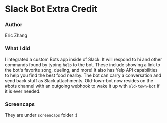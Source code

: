 # Slack Bot Extra Credit

### Author
Eric Zhang

### What I did
I integrated a custom Bots app inside of Slack. It will respond to hi and other commands found by typing `help` to the bot. These include showing a link to the bot's favorite song, dueling, and more! It also has Yelp API capabilities to help you find the best food nearby. The bot can carry a conversation and send back stuff as Slack attachments. Old-town-bot now resides on the #bots channel with an outgoing webhook to wake it up with `old-town-bot` if it is ever needed.

### Screencaps
They are under `screencaps` folder :)


